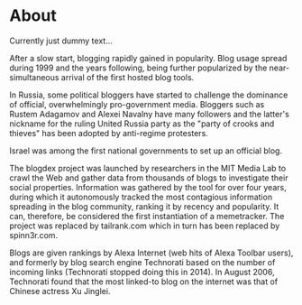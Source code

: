 # About

Currently just dummy text...

After a slow start, blogging rapidly gained in popularity. Blog usage spread during 1999 and the years following, being further popularized by the near-simultaneous arrival of the first hosted blog tools.

In Russia, some political bloggers have started to challenge the dominance of official, overwhelmingly pro-government media. Bloggers such as Rustem Adagamov and Alexei Navalny have many followers and the latter's nickname for the ruling United Russia party as the "party of crooks and thieves" has been adopted by anti-regime protesters.

Israel was among the first national governments to set up an official blog.

The blogdex project was launched by researchers in the MIT Media Lab to crawl the Web and gather data from thousands of blogs to investigate their social properties. Information was gathered by the tool for over four years, during which it autonomously tracked the most contagious information spreading in the blog community, ranking it by recency and popularity. It can, therefore, be considered the first instantiation of a memetracker. The project was replaced by tailrank.com which in turn has been replaced by spinn3r.com.

Blogs are given rankings by Alexa Internet (web hits of Alexa Toolbar users), and formerly by blog search engine Technorati based on the number of incoming links (Technorati stopped doing this in 2014). In August 2006, Technorati found that the most linked-to blog on the internet was that of Chinese actress Xu Jinglei.
